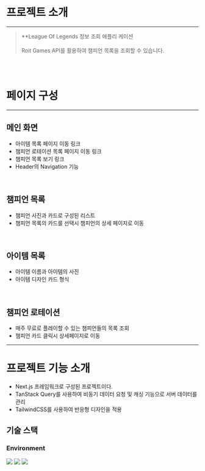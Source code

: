 # 프로젝트 소개
---
> **League Of Legends 정보 조회 애플리 케이션
> <br>
> <br>Roit Games API를 활용하여 챔피언 목록을 조회할 수 있습니다.

<br>
<br>

# 페이지 구성
---
## 메인 화면
- 아이템 목록 페이지 이동 링크
- 챔피언 로테이션 목록 페이지 이동 링크
- 챔피언 목록 보기 링크
- Header의 Navigation 기능

<br>

## 챔피언 목록
- 챔피언 사진과 카드로 구성된 리스트
- 챔피언 목록의 카드를 선택시 챔피언의 상세 페이지로 이동

<br>


## 아이템 목록
- 아이템 이름과 아이템의 사진
- 아이템 디자인 카드 형식


<br>


## 챔피언 로테이션
- 매주 무료로 플레이할 수 있는 챔피언들의 목록 조회
- 챔피언 카드 클릭시 상세페이지로 이동

---

# 프로젝트 기능 소개
- Next.js 프레임워크로 구성된 프로젝트이다.
- TanStack Query를 사용하여 비동기 데이터 요청 및 캐싱 기능으로 서버 데이터를 관리
- TailwindCSS를 사용하여 반응형 디자인을 적용


## 기술 스택
<div align="left">

### Environment
<img src="https://img.shields.io/badge/Visual_Studio_Code-007ACC?style=for-the-badge&logo=https://upload.wikimedia.org/wikipedia/commons/a/a7/Visual_Studio_Code_1.35_icon.svg&logoColor=white" />
<img src="https://img.shields.io/badge/Git-F05032?style=for-the-badge&logo=git&logoColor=white" />
<img src="https://img.shields.io/badge/GitHub-181717?style=for-the-badge&logo=github&logoColor=white" />
<br>
